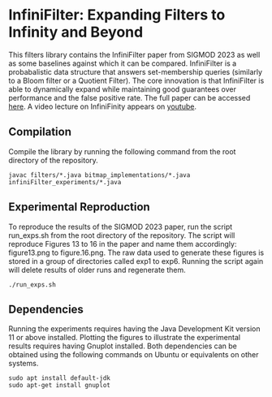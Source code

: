 
# InfiniFilter: Expanding Filters to Infinity and Beyond

This filters library contains the InfiniFilter paper from SIGMOD 2023 as well as some baselines against which it can be compared. InfiniFilter is a probabalistic data structure that answers set-membership queries (similarly to a Bloom filter or a Quotient Filter). The core innovation is that InfiniFilter is able to dynamically expand while maintaining good guarantees over performance and the false positive rate. The full paper can be accessed [here](https://nivdayan.github.io/infinifilter.pdf). A video lecture on InfiniFinity appears on [youtube](https://www.youtube.com/watch?v=xCy6t8013FY). 

## Compilation
Compile the library by running the following command from the root directory of the repository. 
```console
javac filters/*.java bitmap_implementations/*.java infiniFilter_experiments/*.java  
```

## Experimental Reproduction
To reproduce the results of the SIGMOD 2023 paper, run the script run_exps.sh from the root directory of the repository. The script will reproduce Figures 13 to 16 in the paper and name them accordingly: figure13.png to figure.16.png. The raw data used to generate these figures is stored in a group of directories called exp1 to exp6. Running the script again will delete results of older runs and regenerate them. 

```console
./run_exps.sh   
```

## Dependencies
Running the experiments requires having the Java Development Kit version 11 or above installed. Plotting the figures to illustrate the experimental results requires having Gnuplot installed. Both dependencies can be obtained using the following commands on Ubuntu or equivalents on other systems.  

```console
sudo apt install default-jdk
sudo apt-get install gnuplot
```
